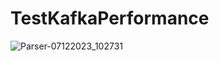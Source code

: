 # TestKafkaPerformance
![Parser-07122023_102731](https://github.com/AAlex-11/TestKafkaPerformance/assets/138773344/7aa4e702-89c6-4f7a-8be2-be0a265fdd1e)
